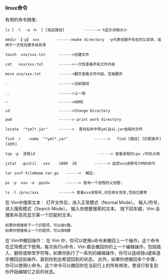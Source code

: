 ### linux命令
有用的命令随笔:

    
    ls [ -l  -a -h  ] [指定路径]         ------> h显示详细大小

    mkdir 【-p】 xxx        ------>make directory  -p代表创建不存在的父目录，适用于一次性创建多级目录

    touch  xxx/xxx.txt      ------>创建文件

    cat   xxx/xxx.txt       ------>一次性查看所有文件内容

    more xxx/xxx.txt        ------>翻页查看文件内容，空格翻页

    .                       ------>当前路经

    ..                      ------>上一级

    ~                       ------>HOME

    cd                      ------>Change Directory

    pwd  				    ------> print work directory

    locate  "*yml*.jar"		------>  查找名称中带yml且以.jar结尾的文件

    find  /   -name  "*yml*.jar"		    ------>   find [路径] [匹配条件] [动作]

    top -p  进程id     		                ------> 查看进程的cpu /内存占用

    jstat  -gcutil   xxx    1000  20        ------> 监控xxx进程号JVM的命令

    tar zxvf FileName.tar.gz   ------>  解压: 

    ps -p  xxx -o  ppid=       ------> 查询一个进程的父进程:  

    ls -l /proc/xxx         ------> 查看xxx进程号,对应相关信息,包括位置等



在 Vim中搜索文本：
    打开文件后，进入正常模式（Normal Mode）。
    输入/符号，进入搜索模式（Search Mode）。
    输入你想要搜索的文本。
    按下回车键，Vim 会搜索并高亮显示第一个匹配的文本。

    如果你想搜索下一个匹配项，可以按n键。
    如果你想搜索上一个匹配项，可以按N键

在 Vim中撤回操作：
    在 Vim 中，你可以使用u命令来撤回上一个操作。这个命令在正常模式下使用。每次执行u命令，Vim 都会撤回你的上一个编辑操作，包括插入、删除或修改字符等。如果你执行了一系列的编辑操作，你可以连续按u键来逐步撤回这些操作，直到你到达希望回到的状态。 
    此外，如果你想撤回多个步骤，你可以使用U;命令。这个命令可以撤回你在当前行上的所有修改，使该行恢复到你开始编辑它之前的状态。






        
        
        
    